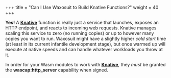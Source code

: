 +++
title = "Can I Use Waxosuit to Build Knative Functions?"
weight = 40
+++

**Yes!** A **[Knative](https://cloud.google.com/knative/)** function is really just a service that launches, exposes an HTTP endpoint, and reacts to incoming web requests. Knative manages scaling this service to zero (no running copies) or up to however many copies you want to run. Waxosuit might have a slightly higher _cold start_ time (at least in its current infantile development stage), but once warmed up will execute at native speeds and can handle whatever workloads you throw at it.

In order for your Wasm modules to work with **[Knative](https://cloud.google.com/knative/)**, they _must_ be granted the **wascap:http_server** capability when signed.
